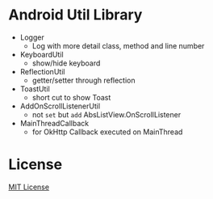 # Android Util Library

- Logger
    - Log with more detail class, method and line number
- KeyboardUtil
    - show/hide keyboard 
- ReflectionUtil
    - getter/setter through reflection 
- ToastUtil
    - short cut to show Toast
- AddOnScrollListenerUtil
    - not `set` but `add` AbsListView.OnScrollListener
- MainThreadCallback
    - for OkHttp Callback executed on MainThread

# License

[MIT License](http://petitviolet.mit-license.org/)
